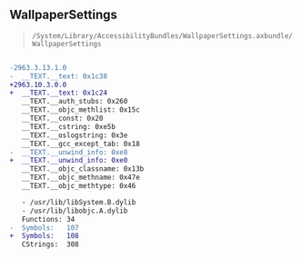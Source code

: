 ## WallpaperSettings

> `/System/Library/AccessibilityBundles/WallpaperSettings.axbundle/WallpaperSettings`

```diff

-2963.3.13.1.0
-  __TEXT.__text: 0x1c38
+2963.10.3.0.0
+  __TEXT.__text: 0x1c24
   __TEXT.__auth_stubs: 0x260
   __TEXT.__objc_methlist: 0x15c
   __TEXT.__const: 0x20
   __TEXT.__cstring: 0xe5b
   __TEXT.__oslogstring: 0x3e
   __TEXT.__gcc_except_tab: 0x18
-  __TEXT.__unwind_info: 0xe8
+  __TEXT.__unwind_info: 0xe0
   __TEXT.__objc_classname: 0x13b
   __TEXT.__objc_methname: 0x47e
   __TEXT.__objc_methtype: 0x46

   - /usr/lib/libSystem.B.dylib
   - /usr/lib/libobjc.A.dylib
   Functions: 34
-  Symbols:   107
+  Symbols:   108
   CStrings:  308
 

```
